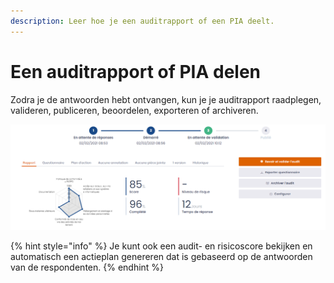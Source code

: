 ```yaml
---
description: Leer hoe je een auditrapport of een PIA deelt.
---
```


# Een auditrapport of PIA delen

Zodra je de antwoorden hebt ontvangen, kun je je auditrapport raadplegen, valideren, publiceren, beoordelen, exporteren of archiveren.

![Voorbeeld audit rapport](<../../.gitbook/assets/image (141).png>)

{% hint style="info" %}
Je kunt ook een audit- en risicoscore bekijken en automatisch een actieplan genereren dat is gebaseerd op de antwoorden van de respondenten.
{% endhint %}